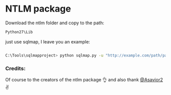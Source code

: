 # NTLM package

Download the ntlm folder and copy to the path:


``` bash
Python27\Lib
```

just use sqlmap, I leave you an example:

``` bash

C:\Tools\sqlmapproject> python sqlmap.py -u "http://example.com/path/page.asp?id=1" --dbms "Microsoft SQL Server" -auth-type=NTLM -auth-cred="domain\user:pass" --all --dbs --risk 3 --level 5
```

### Credits:

Of course to the creators of the ntlm package :ok_hand: and also thank [@Asavior2](http://orange.tw/) :v:
